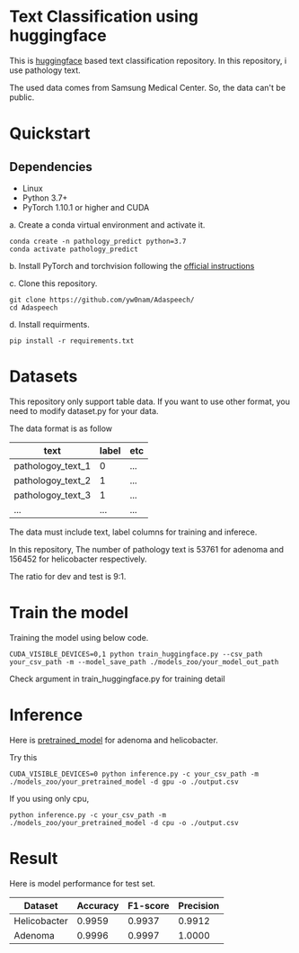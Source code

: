 # Text Classification using huggingface

This is [huggingface](https://huggingface.co/) based text classification repository.
In this repository, i use pathology text. 

The used data comes from Samsung Medical Center. So, the data can't be public.


# Quickstart

## Dependencies

- Linux
- Python 3.7+
- PyTorch 1.10.1 or higher and CUDA

a. Create a conda virtual environment and activate it.

```shell
conda create -n pathology_predict python=3.7
conda activate pathology_predict
```
b. Install PyTorch and torchvision following the [official instructions](https://pytorch.org/)

c. Clone this repository.

```shell
git clone https://github.com/yw0nam/Adaspeech/
cd Adaspeech
```

d. Install requirments.

```shell
pip install -r requirements.txt
```

# Datasets

This repository only support table data.
If you want to use other format, you need to modify dataset.py for your data.

The data format is as follow

text | label | etc |
--- | --- | --- |
pathologoy_text_1 | 0 | ... |
pathologoy_text_2 | 1 | ... |
pathologoy_text_3 | 1| ... | 
... | ... | ... |

The data must include text, label columns for training and inferece.

In this repository, The number of pathology text is 53761 for adenoma and 156452 for helicobacter respectively.

The ratio for dev and test is 9:1.

# Train the model

Training the model using below code.

```
CUDA_VISIBLE_DEVICES=0,1 python train_huggingface.py --csv_path your_csv_path -m --model_save_path ./models_zoo/your_model_out_path
```

Check argument in train_huggingface.py for training detail 

# Inference


Here is [pretrained_model](https://drive.google.com/drive/folders/1HVrk0DlN6PN8wFEA2HpnT1ej4JF6b6-R?usp=sharing) for adenoma and helicobacter.

Try this

```
CUDA_VISIBLE_DEVICES=0 python inference.py -c your_csv_path -m ./models_zoo/your_pretrained_model -d gpu -o ./output.csv
```

If you using only cpu,

```
python inference.py -c your_csv_path -m ./models_zoo/your_pretrained_model -d cpu -o ./output.csv
```

# Result

Here is model performance for test set.

Dataset | Accuracy |F1-score | Precision |
--- |  --- | --- | --- |
Helicobacter | 0.9959 | 0.9937 | 0.9912 |
Adenoma | 0.9996 |  0.9997 | 1.0000 |
